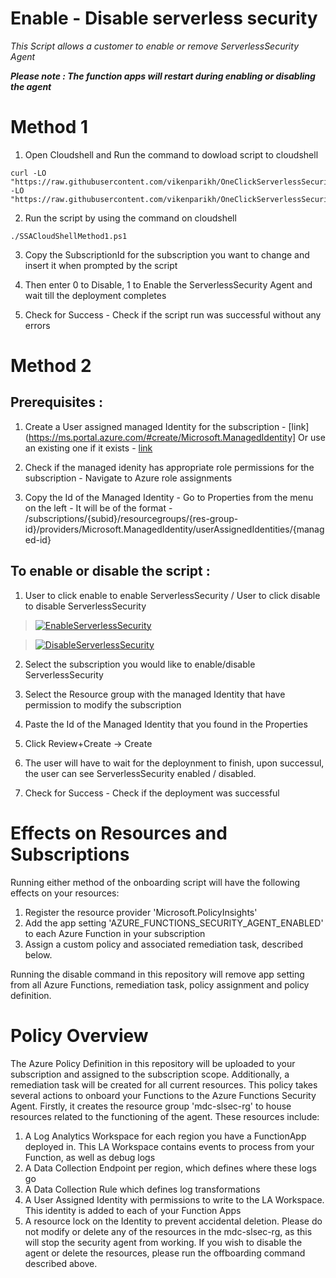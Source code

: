 # Enable - Disable serverless security
*This Script allows a customer to enable or remove ServerlessSecurity Agent*

***Please note : The function apps will restart during enabling or disabling the agent***

# Method 1

1) Open Cloudshell and Run the command to dowload script to cloudshell
```
curl -LO "https://raw.githubusercontent.com/vikenparikh/OneClickServerlessSecurity/policyForScript/SSACloudShellMethod1.ps1" -LO "https://raw.githubusercontent.com/vikenparikh/OneClickServerlessSecurity/policyForScript/Policy.json"
```

2) Run the script by using the command on cloudshell
```
./SSACloudShellMethod1.ps1
```

3) Copy the SubscriptionId for the subscription you want to change and insert it when prompted by the script

4) Then enter 0 to Disable, 1 to Enable the ServerlessSecurity Agent and wait till the deployment completes

5) Check for Success - Check if the script run was successful without any errors

# Method 2

## Prerequisites : 

1) Create a User assigned managed Identity for the subscription - [link](https://ms.portal.azure.com/#create/Microsoft.ManagedIdentity]
Or use an existing one if it exists - [link](https://ms.portal.azure.com/#view/HubsExtension/BrowseResource/resourceType/Microsoft.ManagedIdentity%2FuserAssignedIdentities)

2) Check if the managed idenity has appropriate role permissions for the subscription - Navigate to Azure role assignments

3) Copy the Id of the Managed Identity - Go to Properties from the menu on the left - 
It will be of the format - /subscriptions/{subid}/resourcegroups/{res-group-id}/providers/Microsoft.ManagedIdentity/userAssignedIdentities/{managed-id}

## To enable or disable the script :

1) User to click enable to enable ServerlessSecurity / User to click disable to disable ServerlessSecurity

>[![EnableServerlessSecurity](https://img.shields.io/static/v1?label=enable&message=ServerlessSecurity&color=green)](https://portal.azure.com/#create/Microsoft.Template/uri/https%3A%2F%2Fraw.githubusercontent.com%2Fvikenparikh%2FOneClickServerlessSecurity%2Fmain%2FenableTemplate.json)

>[![DisableServerlessSecurity](https://img.shields.io/static/v1?label=disable&message=ServerlessSecurity&color=red)](https://portal.azure.com/#create/Microsoft.Template/uri/https%3A%2F%2Fraw.githubusercontent.com%2Fvikenparikh%2FOneClickServerlessSecurity%2Fmain%2FdisableTemplate.json)

2) Select the subscription you would like to enable/disable ServerlessSecurity

3) Select the Resource group with the managed Identity that have permission to modify the subscription

4) Paste the Id of the Managed Identity that you found in the Properties

5) Click Review+Create -> Create

6) The user will have to wait for the deploynment to finish, upon successul,
the user can see ServerlessSecurity enabled / disabled.

7) Check for Success - Check if the deployment was successful 

# Effects on Resources and Subscriptions

Running either method of the onboarding script will have the following effects on your resources:
1) Register the resource provider 'Microsoft.PolicyInsights'
2) Add the app setting 'AZURE_FUNCTIONS_SECURITY_AGENT_ENABLED' to each Azure Function in your subscription
3) Assign a custom policy and associated remediation task, described below.

Running the disable command in this repository will remove app setting from all Azure Functions, remediation task, policy assignment and policy definition.

# Policy Overview
The Azure Policy Definition in this repository will be uploaded to your subscription and assigned to the subscription scope. Additionally, a remediation task will be created for all current resources. This policy takes several actions to onboard your Functions to the Azure Functions Security Agent.
Firstly, it creates the resource group 'mdc-slsec-rg' to house resources related to the functioning of the agent. These resources include:
1) A Log Analytics Workspace for each region you have a FunctionApp deployed in. This LA Workspace contains events to process from your Function, as well as debug logs
2) A Data Collection Endpoint per region, which defines where these logs go
3) A Data Collection Rule which defines log transformations
4) A User Assigned Identity with permissions to write to the LA Workspace. This identity is added to each of your Function Apps
5) A resource lock on the Identity to prevent accidental deletion.
Please do not modify or delete any of the resources in the mdc-slsec-rg, as this will stop the security agent from working. If you wish to disable the agent or delete the resources, please run the offboarding command described above.
